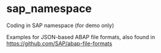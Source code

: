 # sap_namespace
Coding in SAP namespace (for demo only)

Examples for JSON-based ABAP file formats, also found in https://github.com/SAP/abap-file-formats
